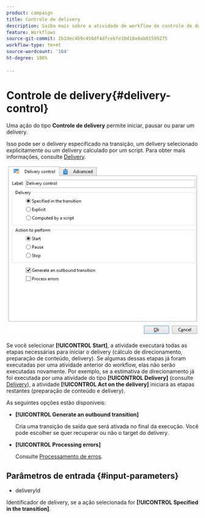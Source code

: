 ```yaml
---
product: campaign
title: Controle de delivery
description: Saiba mais sobre a atividade de workflow de controle de delivery
feature: Workflows
source-git-commit: 2b1dec4b9c456df4dfcebfe10d18e0ab01599275
workflow-type: tm+mt
source-wordcount: '164'
ht-degree: 100%

---
```


# Controle de delivery{#delivery-control}



Uma ação do tipo **Controle de delivery** permite iniciar, pausar ou parar um delivery.

Isso pode ser o delivery especificado na transição, um delivery selecionado explicitamente ou um delivery calculado por um script. Para obter mais informações, consulte [Delivery](delivery.md).

![](assets/edit_diffusion_act.png)

Se você selecionar **[!UICONTROL Start]**, a atividade executará todas as etapas necessárias para iniciar o delivery (cálculo de direcionamento, preparação de conteúdo, delivery). Se algumas dessas etapas já foram executadas por uma atividade anterior do workflow, elas não serão executadas novamente. Por exemplo, se a estimativa de direcionamento já foi executada por uma atividade do tipo **[!UICONTROL Delivery]** (consulte [Delivery](delivery.md)), a atividade **[!UICONTROL Act on the delivery]** iniciará as etapas restantes (preparação de conteúdo e delivery).

As seguintes opções estão disponíveis:

* **[!UICONTROL Generate an outbound transition]**

   Cria uma transição de saída que será ativada no final da execução. Você pode escolher se quer recuperar ou não o target do delivery.

* **[!UICONTROL Processing errors]**

   Consulte [Processamento de erros](monitor-workflow-execution.md#processing-errors).

## Parâmetros de entrada {#input-parameters}

* deliveryId

Identificador de delivery, se a ação selecionada for **[!UICONTROL Specified in the transition]**.
